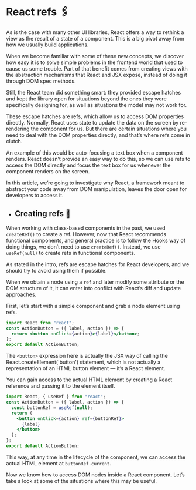 # React refs 🖇

As is the case with many other UI libraries, React offers a way to rethink a view as the result of a state of a component. This is a big pivot away from how we usually build applications.

When we become familiar with some of these new concepts, we discover how easy it is to solve simple problems in the frontend world that used to cause us some trouble. Part of that benefit comes from creating views with the abstraction mechanisms that React and JSX expose, instead of doing it through DOM spec methods.

Still, the React team did something smart: they provided escape hatches and kept the library open for situations beyond the ones they were specifically designing for, as well as situations the model may not work for.

These escape hatches are refs, which allow us to access DOM properties directly. Normally, React uses state to update the data on the screen by re-rendering the component for us. But there are certain situations where you need to deal with the DOM properties directly, and that’s where refs come in clutch.

An example of this would be auto-focusing a text box when a component renders. React doesn’t provide an easy way to do this, so we can use refs to access the DOM directly and focus the text box for us whenever the component renders on the screen.

In this article, we’re going to investigate why React, a framework meant to abstract your code away from DOM manipulation, leaves the door open for developers to access it.

- ## Creating refs 🔴

When working with class-based components in the past, we used <code>createRef()</code> to create a ref. However, now that React recommends functional components, and general practice is to follow the Hooks way of doing things, we don’t need to use <code>createRef()</code>. Instead, we use <code>useRef(null)</code> to create refs in functional components.

As stated in the intro, refs are escape hatches for React developers, and we should try to avoid using them if possible.

When we obtain a node using a <code>ref</code> and later modify some attribute or the DOM structure of it, it can enter into conflict with React’s diff and update approaches.

First, let’s start with a simple component and grab a node element using refs.

```jsx
import React from "react";
const ActionButton = ({ label, action }) => {
  return <button onClick={action}>{label}</button>;
};
export default ActionButton;
```

The ```<button>``` expression here is actually the JSX way of calling the React.createElement('button') statement, which is not actually a representation of an HTML button element — it’s a React element.

You can gain access to the actual HTML element by creating a React reference and passing it to the element itself.

```jsx
import React, { useRef } from "react";
const ActionButton = ({ label, action }) => {
  const buttonRef = useRef(null);
  return (
    <button onClick={action} ref={buttonRef}>
      {label}
    </button>
  );
};
export default ActionButton;
```

This way, at any time in the lifecycle of the component, we can access the actual HTML element at <code>buttonRef.current</code>.

Now we know how to access DOM nodes inside a React component. Let’s take a look at some of the situations where this may be useful.